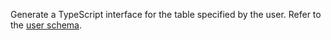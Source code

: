 Generate a TypeScript interface for the table specified by the user. Refer to the [user schema](database_users.prompt.md).
